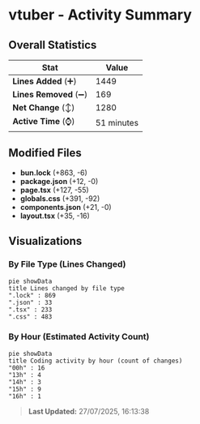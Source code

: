# vtuber - Activity Summary 

## Overall Statistics

| Stat                   | Value                                                             |
| ---------------------- | ----------------------------------------------------------------- |
| **Lines Added** (➕)   | 1449                                          |
| **Lines Removed** (➖) | 169                                        |
| **Net Change** (↕)    | 1280                |
| **Active Time** (⌚)   | 51 minutes |


## Modified Files
- **bun.lock** (+863, -6)
- **package.json** (+12, -0)
- **page.tsx** (+127, -55)
- **globals.css** (+391, -92)
- **components.json** (+21, -0)
- **layout.tsx** (+35, -16)

## Visualizations

### By File Type (Lines Changed)

```mermaid
pie showData
title Lines changed by file type
".lock" : 869
".json" : 33
".tsx" : 233
".css" : 483
```

### By Hour (Estimated Activity Count)

```mermaid
pie showData
title Coding activity by hour (count of changes)
"00h" : 16
"13h" : 4
"14h" : 3
"15h" : 9
"16h" : 1
```


> **Last Updated:** 27/07/2025, 16:13:38